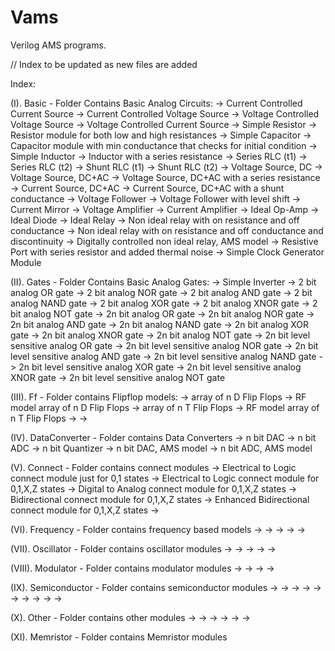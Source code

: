 # Vams
Verilog AMS programs.

// Index to be updated as new files are added

Index:

(I). Basic - Folder Contains Basic Analog Circuits:
		-> Current Controlled Current Source
		-> Current Controlled Voltage Source
		-> Voltage Controlled Voltage Source
		-> Voltage Controlled Current Source
		-> Simple Resistor
		-> Resistor module for both low and high resistances
		-> Simple Capacitor
		-> Capacitor module with min conductance that checks for initial condition
		-> Simple Inductor
		-> Inductor with a series resistance
		-> Series RLC (t1)
		-> Series RLC (t2)
		-> Shunt RLC (t1)
		-> Shunt RLC (t2)
		-> Voltage Source, DC
		-> Voltage Source, DC+AC
		-> Voltage Source, DC+AC with a series resistance
		-> Current Source, DC+AC
		-> Current Source, DC+AC with a shunt conductance
		-> Voltage Follower
		-> Voltage Follower with level shift
		-> Current Mirror
		-> Voltage Amplifier
		-> Current Amplifier
		-> Ideal Op-Amp
		-> Ideal Diode
		-> Ideal Relay
		-> Non ideal relay with on resistance and off conductance
		-> Non ideal relay with on resistance and off conductance and discontinuity
		-> Digitally controlled non ideal relay, AMS model
		-> Resistive Port with series resistor and added thermal noise
		-> Simple Clock Generator Module

(II). Gates - Folder Contains Basic Analog Gates:
		-> Simple Inverter
		-> 2 bit analog OR gate
		-> 2 bit analog NOR gate
		-> 2 bit analog AND gate
		-> 2 bit analog NAND gate
		-> 2 bit analog XOR gate
		-> 2 bit analog XNOR gate
		-> 2 bit analog NOT gate
		-> 2n bit analog OR gate
		-> 2n bit analog NOR gate
		-> 2n bit analog AND gate
		-> 2n bit analog NAND gate
		-> 2n bit analog XOR gate
		-> 2n bit analog XNOR gate
		-> 2n bit analog NOT gate
		-> 2n bit level sensitive analog OR gate
		-> 2n bit level sensitive analog NOR gate
		-> 2n bit level sensitive analog AND gate
		-> 2n bit level sensitive analog NAND gate
		-> 2n bit level sensitive analog XOR gate
		-> 2n bit level sensitive analog XNOR gate
		-> 2n bit level sensitive analog NOT gate

(III). Ff - Folder contains Flipflop models:
		-> array of n D Flip Flops
		-> RF model array of n D Flip Flops
		-> array of n T Flip Flops
		-> RF model array of n T Flip Flops
		->
		->

(IV). DataConverter - Folder contains Data Converters
		-> n bit DAC
		-> n bit ADC
		-> n bit Quantizer
		-> n bit DAC, AMS model
		-> n bit ADC, AMS model
		
(V). Connect - Folder contains connect modules
		-> Electrical to Logic connect module just for 0,1 states
		-> Electrical to Logic connect module for 0,1,X,Z states
		-> Digital to Analog connect module for 0,1,X,Z states
		-> Bidirectional connect module for 0,1,X,Z states
		-> Enhanced Bidirectional connect module for 0,1,X,Z states
		->
		
(VI). Frequency - Folder contains frequency based models
		->
		->
		->
		->
		->
		
(VII). Oscillator - Folder contains oscillator modules
		->
		->
		->
		->
		->
		
(VIII). Modulator - Folder contains modulator modules
		->
		->
		->
		->
		
(IX). Semiconductor - Folder contains semiconductor modules
		->
		->
		->
		->
		->
		->
		->
		->
		->
		->
		
(X). Other - Folder contains other modules
		->
		->
		->
		->
		->
		->
		
(XI). Memristor - Folder contains Memristor modules

